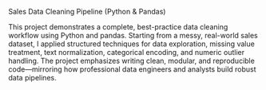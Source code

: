 Sales Data Cleaning Pipeline (Python & Pandas)

This project demonstrates a complete, best-practice data cleaning workflow using Python and pandas.
Starting from a messy, real-world sales dataset, I applied structured techniques for data exploration, missing value treatment, text normalization, categorical encoding, and numeric outlier handling.
The project emphasizes writing clean, modular, and reproducible code—mirroring how professional data engineers and analysts build robust data pipelines.
